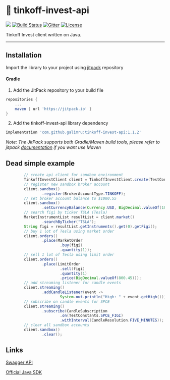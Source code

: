 # 🚀 tinkoff-invest-api

[![](https://jitpack.io/v/galimru/tinkoff-invest-api.svg)](https://jitpack.io/#galimru/tinkoff-invest-api)
[![Build Status](https://travis-ci.org/galimru/tinkoff-invest-api.svg?branch=main)](https://travis-ci.org/galimru/tinkoff-invest-api)
[![Gitter](https://badges.gitter.im/galimru/tinkoff-invest-api.svg)](https://gitter.im/galimru/tinkoff-invest-api)
[![License](https://img.shields.io/badge/License-Apache%202.0-blue.svg)](https://opensource.org/licenses/Apache-2.0)

Tinkoff Invest client written on Java.

---

## Installation

Import the library to your project using [jitpack](https://jitpack.io/#galimru/tinkoff-invest-api/1.1.2) repository 

#### Gradle

  1. Add the JitPack repository to your build file
  
```gradle
repositories {
    ...
    maven { url 'https://jitpack.io' }
}
```

  2. Add the tinkoff-invest-api library dependency

```gradle
implementation 'com.github.galimru:tinkoff-invest-api:1.1.2'
```

_Note: The JitPack supports both Gradle/Maven build tools, please refer to jitpack [documentation](https://jitpack.io/#galimru/tinkoff-invest-api) if you want use Maven_


## Dead simple example

```java
        // create api client for sandbox environment
        TinkoffInvestClient client = TinkoffInvestClient.create(TestConstants.TOKEN, true);
        // register new sandbox broker account
        client.sandbox()
                .register(BrokerAccountType.TINKOFF);
        // set broker account balance to $1000.55
        client.sandbox()
                .setCurrencyBalance(Currency.USD, BigDecimal.valueOf(1000.55));
        // search figi by ticker TSLA (Tesla)
        MarketInstrumentList resultList = client.market()
                .searchByTicker("TSLA");
        String figi = resultList.getInstruments().get(0).getFigi();
        // buy 1 lot of Tesla using market order
        client.orders()
                .place(MarketOrder
                        .buy(figi)
                        .quantity(1));
        // sell 1 lot of Tesla using limit order
        client.orders()
                .place(LimitOrder
                        .sell(figi)
                        .quantity(1)
                        .price(BigDecimal.valueOf(800.45)));
        // add streaming listener for candle events
        client.streaming()
                .addCandleListener(event ->
                        System.out.println("High: " + event.getHigh()));
        // subscribe on candle events for SPCE
        client.streaming()
                .subscribe(CandleSubscription
                        .on(TestConstants.SPCE_FIGI)
                        .withInterval(CandleResolution.FIVE_MINUTES));
        // clear all sandbox accounts
        client.sandbox()
                .clear();
```


## Links

[Swagger API](https://tinkoffcreditsystems.github.io/invest-openapi/swagger-ui/)

[Official Java SDK](https://github.com/TinkoffCreditSystems/invest-openapi-java-sdk)
